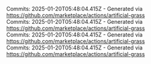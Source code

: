 Commits: 2025-01-20T05:48:04.415Z - Generated via https://github.com/marketplace/actions/artificial-grass
<br>
Commits: 2025-01-20T05:48:04.415Z - Generated via https://github.com/marketplace/actions/artificial-grass
<br>
Commits: 2025-01-20T05:48:04.415Z - Generated via https://github.com/marketplace/actions/artificial-grass
<br>
Commits: 2025-01-20T05:48:04.415Z - Generated via https://github.com/marketplace/actions/artificial-grass
<br>

